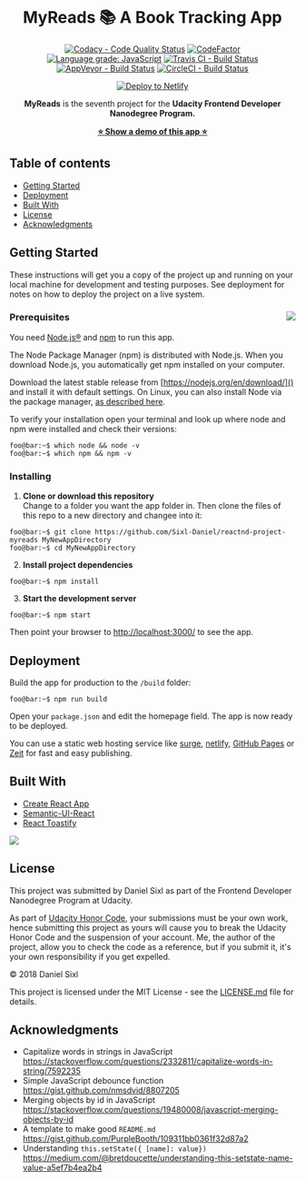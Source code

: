 <div align="center">
    <h1>MyReads 📚 A Book Tracking App</h1>
    <p>
    <a href="https://www.codacy.com/project/sixl.daniel/reactnd-project-myreads/dashboard?utm_source=github.com&amp;utm_medium=referral&amp;utm_content=Sixl-Daniel/reactnd-project-myreads&amp;utm_campaign=Badge_Grade_Dashboard"><img src="https://api.codacy.com/project/badge/Grade/bca2db8857524055bc7542976b75429f" alt="Codacy - Code Quality Status"></a>
    <a href="https://www.codefactor.io/repository/github/sixl-daniel/reactnd-project-myreads"><img src="https://www.codefactor.io/repository/github/sixl-daniel/reactnd-project-myreads/badge" alt="CodeFactor"></a>
    <a href="https://lgtm.com/projects/g/Sixl-Daniel/reactnd-project-myreads/context:javascript"><img src="https://img.shields.io/lgtm/grade/javascript/g/Sixl-Daniel/reactnd-project-myreads.svg?logo=lgtm&amp;logoWidth=18" alt="Language grade: JavaScript"></a>
    <a href="https://travis-ci.org/Sixl-Daniel/reactnd-project-myreads"><img src="https://travis-ci.org/Sixl-Daniel/reactnd-project-myreads.svg?branch=master" alt="Travis CI - Build Status"></a><br>
    <a href="https://ci.appveyor.com/project/Sixl-Daniel/reactnd-project-myreads"><img src="https://ci.appveyor.com/api/projects/status/n5kica58k102kysh?svg=true" alt="AppVeyor - Build Status"></a>
    <a href="https://circleci.com/gh/Sixl-Daniel/reactnd-project-myreads"><img src="https://circleci.com/gh/Sixl-Daniel/reactnd-project-myreads.svg?style=svg" alt="CircleCI - Build Status"></a>
    </p>
    <p><a href="https://app.netlify.com/start/deploy?repository=https://github.com/Sixl-Daniel/reactnd-project-myreads"><img src="https://www.netlify.com/img/deploy/button.svg" alt="Deploy to Netlify"></a></p>
    <p><strong>MyReads</strong> is the seventh project for the <strong>Udacity Frontend Developer Nanodegree Program.</strong></p>
    <p><strong><a href="https://fend-project-myreads-sixl.netlify.com/">⭐ Show a demo of this app ⭐</a></strong></p>
</div>

## Table of contents

- [Getting Started](#getting-started)
- [Deployment](#deployment)
- [Built With](#built-with)
- [License](#license)
- [Acknowledgments](#acknowledgments)

## Getting Started

These instructions will get you a copy of the project up and running on your local machine for development and testing purposes. See deployment for notes on how to deploy the project on a live system.

### Prerequisites <img src='https://res.cloudinary.com/sixl/image/upload/v1534412781/GitHub/brands/nodejs-new-pantone-black.png' align="right">

You need [Node.js®](https://nodejs.org/en/) and [npm](https://www.npmjs.com) to run this app. 

The Node Package Manager (npm) is distributed with Node.js. When you download Node.js, you automatically get npm installed on your computer.

Download the latest stable release from [https://nodejs.org/en/download/]() and install it with default settings. On Linux, you can also install Node via the package manager, [as described here](https://nodejs.org/en/download/package-manager/).

To verify your installation open your terminal and look up where node and npm were installed and check their versions:

```console
foo@bar:~$ which node && node -v
foo@bar:~$ which npm && npm -v
```

### Installing

1. **Clone or download this repository**  
Change to a folder you want the app folder in. Then clone the files of this repo to a new directory and changee into it: 

```console
foo@bar:~$ git clone https://github.com/Sixl-Daniel/reactnd-project-myreads MyNewAppDirectory
foo@bar:~$ cd MyNewAppDirectory
```

2. **Install project dependencies**

```console
foo@bar:~$ npm install
```

3. **Start the development server**

```console
foo@bar:~$ npm start
```

Then point your browser to [http://localhost:3000/]() to see the app.

## Deployment

Build the app for production to the `/build` folder:

```console
foo@bar:~$ npm run build
```

Open your `package.json` and edit the homepage field. The app is now ready to be deployed. 

You can use a static web hosting service like [surge](http://surge.sh/), [netlify](https://www.netlify.com/), [GitHub Pages](https://pages.github.com/) or [Zeit](https://zeit.co/) for fast and easy publishing.

## Built With

* [Create React App](https://github.com/facebook/create-react-app)
* [Semantic-UI-React](https://github.com/Semantic-Org/Semantic-UI-React)
* [React Toastify](https://github.com/fkhadra/react-toastify)

<a href="https://www.netlify.com">
  <img src="https://www.netlify.com/img/global/badges/netlify-color-accent.svg"/>
</a>

## License

This project was submitted by Daniel Sixl as part of the Frontend Developer Nanodegree Program at Udacity.

As part of [Udacity Honor Code](https://www.udacity.com/legal/community-guidelines), your submissions must be your own work, hence submitting this project as yours will cause you to break the Udacity Honor Code and the suspension of your account. Me, the author of the project, allow you to check the code as a reference, but if you submit it, it's your own responsibility if you get expelled.

&copy; 2018 Daniel Sixl

This project is licensed under the MIT License - see the [LICENSE.md](./LICENSE.md) file for details.

## Acknowledgments

* Capitalize words in strings in JavaScript  
https://stackoverflow.com/questions/2332811/capitalize-words-in-string/7592235
* Simple JavaScript debounce function  
https://gist.github.com/nmsdvid/8807205
* Merging objects by id in JavaScript  
https://stackoverflow.com/questions/19480008/javascript-merging-objects-by-id
* A template to make good `README.md`  
https://gist.github.com/PurpleBooth/109311bb0361f32d87a2
* Understanding `this.setState({ [name]: value})`  
https://medium.com/@bretdoucette/understanding-this-setstate-name-value-a5ef7b4ea2b4
